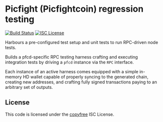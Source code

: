 Picfight (Picfightcoin) regression testing
=======
[![Build Status](http://img.shields.io/travis/picfight/pfcregtest.svg)](https://travis-ci.org/picfight/pfcregtest)
[![ISC License](http://img.shields.io/badge/license-ISC-blue.svg)](http://copyfree.org)

Harbours a pre-configured test setup and unit tests to run RPC-driven node tests.

Builds a pfcd-specific RPC testing harness crafting and executing integration
tests by driving a `pfcd` instance via the `RPC` interface.

Each instance of an active harness comes equipped with a simple in-memory
HD wallet capable of properly syncing to the generated chain, creating new
addresses, and crafting fully signed transactions paying to an arbitrary
set of outputs. 

 ## License
 This code is licensed under the [copyfree](http://copyfree.org) ISC License.
